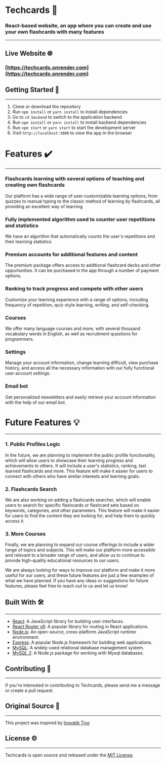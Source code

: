 # **Techcards** :purple_heart:

### React-based website, an app where you can create and use your own flashcards with many features

---

## **Live Website** :globe_with_meridians:

### [https://techcards.onrender.com](https://techcards.onrender.com)

## **Getting Started** :rocket:

---

1. Clone or download the repository
2. Run `npm install` or `yarn install` to install dependencies
3. Go to `cd backend` to switch to the application backend
4. Run `npm install` or `yarn install` to install backend dependencies
5. Run `npm start` or `yarn start` to start the development server
6. Visit `http://localhost:3000` to view the app in the browser

# **Features** :heavy_check_mark:

---

### Flashcards learning with several options of teaching and creating own flashcards

Our platform has a wide range of user-customizable learning options, from quizzes to manual typing to the classic method of learning by flashcards, all providing an excellent way of learning

### Fully implemented algorithm used to counter user repetitions and statistics

We have an algorithm that automatically counts the user's repetitions and their learning statistics

### Premium accounts for additional features and content

The premium package offers access to additional flashcard decks and other oppurtunities. It can be purchased in the app through a number of payment options.

### Ranking to track progress and compete with other users

Customize your learning experience with a range of options, including frequency of repetition, quiz-style learning, writing, and self-checking.

### Courses

We offer many language courses and more, with several thousand vocabulary words in English, as well as recruitment questions for programmers.

### Settings

Manage your account information, change learning difficult, view purchase history, and access all the necessary information with our fully functional user account settings.

### Email bot

Get personalized newsletters and easily retrieve your account information with the help of our email bot.

# **Future Features** :bulb:

---

### 1. Public Profiles Logic

In the future, we are planning to implement the public profile functionality, which will allow users to showcase their learning progress and achievements to others. It will include a user's statistics, ranking, last learned flashcards and more. This feature will make it easier for users to connect with others who have similar interests and learning goals.

### 2. Flashcards Search

We are also working on adding a flashcards searcher, which will enable users to search for specific flashcards or flashcard sets based on keywords, categories, and other parameters. This feature will make it easier for users to find the content they are looking for, and help them to quickly access it.

### 3. More Courses

Finally, we are planning to expand our course offerings to include a wider range of topics and subjects. This will make our platform more accessible and relevant to a broader range of users, and allow us to continue to provide high-quality educational resources to our users.

We are always looking for ways to improve our platform and make it more useful for our users, and these future features are just a few examples of what we have planned. If you have any ideas or suggestions for future features, please feel free to reach out to us and let us know!

## Built With :hammer_and_wrench:

---

- [React](https://reactjs.org/): A JavaScript library for building user interfaces.
- [React Router v6](https://reactrouter.com/): A popular library for routing in React applications.
- [Node.js](https://nodejs.org/en/): An open-source, cross-platform JavaScript runtime environment.
- [Express](https://expressjs.com/): A popular Node.js framework for building web applications.
- [MySQL](https://www.mysql.com/): A widely-used relational database management system.
- [MySQL 2](https://www.npmjs.com/package/mysql2): A Node.js package for working with Mysql databases.

## Contributing :handshake:

---

If you're interested in contributing to Techcards, please send me a message or create a pull request.

## Original Source :compass:

---

This project was inspired by [Inovatik Tivo](https://www.landingfolio.com/templates/post/tivo)

## License :copyright:

---

Techcards is open source and released under the [MIT License](https://opensource.org/licenses/MIT).
